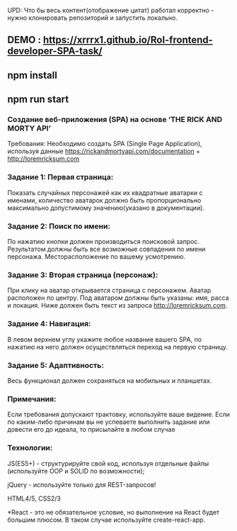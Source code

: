 UPD: Что бы весь контент(отображение цитат) работал корректно - нужно клонировать репозиторий и запустить локально.

## DEMO : https://xrrrx1.github.io/RoI-frontend-developer-SPA-task/

## npm install

## npm run start

### Создание веб-приложения (SPA) на основе ‘THE RICK AND MORTY API’

Требования:
Необходимо создать SPA (Single Page Application), используя данные https://rickandmortyapi.com/documentation + http://loremricksum.com

### Задание 1: Первая страница:

Показать случайных персонажей как их квадратные аватарки с именами, количество аватарок должно быть пропорционально максимально допустимому значению(указано в документации).

### Задание 2: Поиск по имени:

По нажатию кнопки должен производиться поисковой запрос. Результатом должны быть все возможные совпадения по имени персонажа. Месторасположение по вашему усмотрению.

### Задание 3: Вторая страница (персонаж):

При клику на аватар открывается страница с персонажем.
Аватар расположен по центру. Под аватаром должны быть указаны: имя, расса и локация. Ниже должен быть текст из запроса http://loremricksum.com.

### Задание 4: Навигация:

В левом верхнем углу укажите любое название вашего SPA, по нажатию на него должен осуществляться переход на первую страницу.

### Задание 5: Адаптивность:

Весь функционал должен сохраняться на мобильных и планшетах.

### Примечания:

Если требования допускают трактовку, используйте ваше видение.
Если по каким-либо причинам вы не успеваете выполнить задание или довести его до идеала, то присылайте в любом случае

### Технологии:

JS(ES5+) - структурируйте свой код, используя отдельные файлы (используйте OOP и SOLID по возможности);

jQuery - используйте только для REST-запросов!

HTML4/5, CSS2/3

\*React - это не обязательное условие, но выполнение на React будет большим плюсом. В таком случае используйте create-react-app.
